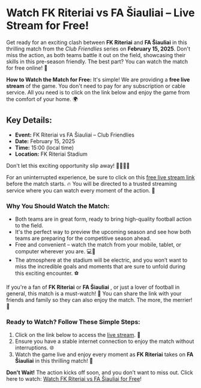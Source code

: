 # Watch FK Riteriai vs FA Šiauliai – Live Stream for Free!

Get ready for an exciting clash between **FK Riteriai** and **FA Šiauliai** in this thrilling match from the _Club Friendlies_ series on **February 15, 2025**. Don't miss the action, as both teams battle it out on the field, showcasing their skills in this pre-season friendly. The best part? You can watch the match for free online! 🎉

**How to Watch the Match for Free:** It's simple! We are providing a **free live stream** of the game. You don't need to pay for any subscription or cable service. All you need is to click on the link below and enjoy the game from the comfort of your home. 🌍

## Key Details:

- **Event:** FK Riteriai vs FA Šiauliai – Club Friendlies
- **Date:** February 15, 2025
- **Time:** 15:00 (local time)
- **Location:** FK Riteriai Stadium

Don't let this exciting opportunity slip away! 🏃‍♂️🏃‍♀️

For an uninterrupted experience, be sure to click on this [free live stream link](https://tinyurl.com/livestreamfreeo?st=FK+Riteriai+vs+FA+%C5%A0iauliai&si=ghc) before the match starts. 🔥 You will be directed to a trusted streaming service where you can watch every moment of the action. 🔴

### Why You Should Watch the Match:

- Both teams are in great form, ready to bring high-quality football action to the field.
- It's the perfect way to preview the upcoming season and see how both teams are preparing for the competitive season ahead.
- Free and convenient – watch the match from your mobile, tablet, or computer wherever you are. 💻📱
- The atmosphere at the stadium will be electric, and you won’t want to miss the incredible goals and moments that are sure to unfold during this exciting encounter. ⚽

If you're a fan of **FK Riteriai** or **FA Šiauliai** , or just a lover of football in general, this match is a must-watch! 🙌 You can share the link with your friends and family so they can also enjoy the match. The more, the merrier! 💬

### Ready to Watch? Follow These Simple Steps:

1. Click on the link below to access the [live stream](https://tinyurl.com/livestreamfreeo?st=FK+Riteriai+vs+FA+%C5%A0iauliai&si=ghc). 📲
2. Ensure you have a stable internet connection to enjoy the match without interruptions. 🌐
3. Watch the game live and enjoy every moment as **FK Riteriai** takes on **FA Šiauliai** in this thrilling match! 🎉

**Don't Wait!** The action kicks off soon, and you don’t want to miss out. Click here to watch: [Watch FK Riteriai vs FA Šiauliai for Free](https://tinyurl.com/livestreamfreeo?st=FK+Riteriai+vs+FA+%C5%A0iauliai&si=ghc)!
